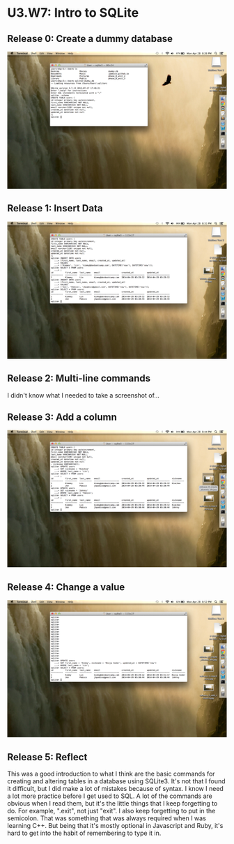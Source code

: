 # U3.W7: Intro to SQLite

## Release 0: Create a dummy database

<!-- paste your terminal output here -->
![create dummy database](/week_7/imgs/release_0_create_dummy_db.jpg)
## Release 1: Insert Data 
<!-- paste your terminal output here -->
![insert data](/week_7/imgs/release_1_insert_data.jpg)
## Release 2: Multi-line commands
<!-- paste your terminal output here -->
I didn't know what I needed to take a screenshot of...
## Release 3: Add a column
<!-- paste your terminal output here -->
![add column](/week_7/imgs/release_3_add_column.jpg)
## Release 4: Change a value
<!-- paste your terminal output here -->
![change value](/week_7/imgs/release_4_change_value.jpg)
## Release 5: Reflect
<!-- Add your reflection here -->
This was a good introduction to what I think are the basic commands for creating and altering tables in a database using SQLite3.  It's not that I found it difficult, but I did make a lot of mistakes because of syntax.  I know I need a lot more practice before I get used to SQL.  A lot of the commands are obvious when I read them, but it's the little things
that I keep forgetting to do.  For example, ".exit", not just "exit".  I also keep forgetting to put in the semicolon.  That was something that was always required when I was learning C++.  But being that it's mostly optional in Javascript and Ruby, it's hard to get into the habit of remembering to type it in.
